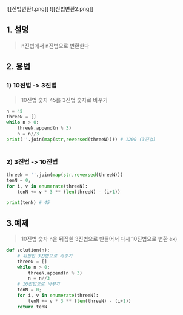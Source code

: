 
![[진법변환1.png]]
![[진법변환2.png]]
## 1. 설명
> n진법에서 n진법으로 변환한다

## 2. 용법
### 1)  10진법 -> 3진법
> 10진법 숫자 45를 3진법 숫자로 바꾸기
```python
n = 45
threeN = []
while n > 0:
	threeN.append(n % 3)
	n = n//3
print(''.join(map(str,reversed(threeN)))) # 1200 (3진법)
	
```

### 2) 3진법 -> 10진법
>
```python
threeN = ''.join(map(str,reversed(threeN)))
tenN = 0;
for i, v in enumerate(threeN):
	tenN += v * 3 ** (len(threeN) - (i+1)) 

print(tenN) # 45
```

## 3.예제
> 10진법 숫자 n을 뒤집힌 3진법으로 만들어서 다시 10진법으로 변환
   ex) 
```python
def solution(n):
    # 뒤집힌 3진법으로 바꾸기
    threeN = []
    while n > 0:
        threeN.append(n % 3)
        n = n//3  
    # 10진법으로 바꾸기
    tenN = 0;
    for i, v in enumerate(threeN):
        tenN += v * 3 ** (len(threeN) - (i+1)) 
    return tenN
```